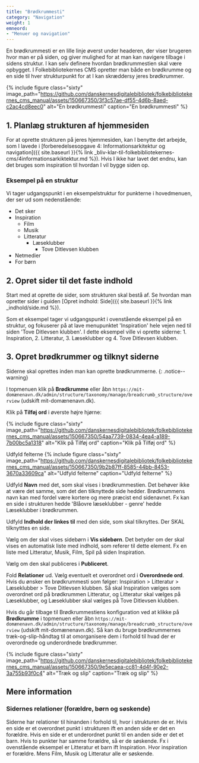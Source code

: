 ```yaml
---
title: "Brødkrummesti"
category: "Navigation"
weight: 1
emneord:
- "Menuer og navigation"
---
```


En brødkrummesti er en lille linje øverst under headeren, der viser brugeren hvor man er på siden, og giver mulighed for at man kan navigere tilbage i sidens struktur. I kan selv definere hvordan brødkrummestien skal være opbygget. I Folkebibliotekernes CMS opretter man både en brødkrumme og en side til hver strukturpunkt for at I kan skræddersy jeres brødkrummer. 

{% include figure class="sixty" image_path="https://github.com/danskernesdigitalebibliotek/folkebibliotekernes_cms_manual/assets/150667350/3f3c57ae-df55-4d6b-8aed-c2ac4cd8eec0" alt="En brødkrummesti" caption="En brødkrummesti" %}

## 1. Planlæg strukturen af hjemmesiden

For at oprette strukturen på jeres hjemmesiden, kan I benytte det arbejde, som I lavede i [forberedelsesopgave 4: Informationsarkitektur og navigation]({{ site.baseurl }}{% link _bliv-klar-til-folkebibliotekernes-cms/4informationsarkiktektur.md %}). Hvis I ikke har lavet det endnu, kan det bruges som inspiration til hvordan I vil bygge siden op. 

### Eksempel på en struktur
Vi tager udgangspunkt i en eksempelstruktur for punkterne i hovedmenuen, der ser ud som nedenstående:
- Det sker
- Inspiration
  - Film
  - Musik
  - Litteratur
    - Læseklubber
      - Tove Ditlevsen klubben
- Netmedier
- For børn

## 2. Opret sider til det faste indhold
Start med at oprette de sider, som strukturen skal bestå af. Se hvordan man opretter sider i guiden [Opret indhold: Side]({{ site.baseurl }}{% link _indhold/side.md %}). 

Som et eksempel tager vi udgangspunkt i ovenstående eksempel på en struktur, og fokuserer på at lave menupunktet 'Inspiration' hele vejen ned til siden 'Tove Ditlevsen klubben'. I dette eksempel ville vi oprette siderne: 1. Inspiration, 2. Litteratur, 3. Læseklubber og 4. Tove Ditlevsen klubben.

## 3. Opret brødkrummer og tilknyt siderne
Siderne skal oprettes inden man kan oprette brødkrummerne.
{: .notice--warning}

I topmenuen klik på **Brødkrumme** eller åbn `https://mit-domænenavn.dk/admin/structure/taxonomy/manage/breadcrumb_structure/overview` (udskift mit-domænenavn.dk).

Klik på **Tilføj ord** i øverste højre hjørne:

{% include figure class="sixty" image_path="https://github.com/danskernesdigitalebibliotek/folkebibliotekernes_cms_manual/assets/150667350/54aa7739-0834-4ea4-a189-7b00bc5a1318" alt="Klik på Tilføj ord" caption="Klik på Tilføj ord" %}

Udfyld felterne
{% include figure class="sixty" image_path="https://github.com/danskernesdigitalebibliotek/folkebibliotekernes_cms_manual/assets/150667350/9b2b87ff-8585-44bb-8453-3670a33609ca" alt="Udfyld felterne" caption="Udfyld felterne" %}

Udfyld **Navn** med det, som skal vises i brødkrummestien. Det behøver ikke at være det samme, som det den tilknyttede side hedder. Brødkrummens navn kan med fordel være kortere og mere præcist end sidenavnet. Fx kan en side i strukturen hedde 'Blåovre læseklubber - genre' hedde Læseklubber i brødkrummen.

Udfyld **Indhold der linkes til** med den side, som skal tilknyttes. Der SKAL tilknytttes en side. 

Vælg om der skal vises sidebørn i **Vis sidebørn**. Det betyder om der skal vises en automatisk liste med indhold, som referer til dette element. Fx en liste med Litteratur, Musik, Film, Spil på siden Inspiration.

Vælg om den skal publiceres i **Publiceret**.

Fold **Relationer** ud. Vælg eventuelt et overordnet ord i **Overordnede ord**. Hvis du ønsker en brødkrummesti som følger: Inspiration > Litteratur > Læseklubber > Tove Ditlevsen klubben. Så skal Inspiration vælges som overordnet ord på brødkrummen Litteratur, og Litteratur skal vælges på Læseklubber, og Læseklubber skal vælges på Tove Ditlevsen klubben.

Hvis du går tilbage til Brødkrummestiens konfiguration ved at klikke på **Brødkrumme** i topmenuen eller åbn `https://mit-domænenavn.dk/admin/structure/taxonomy/manage/breadcrumb_structure/overview` (udskift mit-domænenavn.dk). Så kan du bruge brødkrummernes træk-og-slip-håndtag til at omorganisere dem i forhold til hvad der er overordnede og underordnede brødkrummer.

{% include figure class="sixty" image_path="https://github.com/danskernesdigitalebibliotek/folkebibliotekernes_cms_manual/assets/150667350/9e5ecaea-cc81-4d4f-90e2-3a755b93f0c4" alt="Træk og slip" caption="Træk og slip" %}

## Mere information

### Sidernes relationer (forældre, børn og søskende)
Siderne har relationer til hinanden i forhold til, hvor i strukturen de er. Hvis en side er et overordnet punkt i strukturen ift en anden side er det en forældre. Hvis en side er et underordnet punkt til en anden side er det et barn. Hvis to punkter har samme forældre, så er de søskende. Fx i ovenstående eksempel er Litteratur et barn ift Inspiration. Hvor inspiration er forældre. Mens Film, Musik og Litteratur alle er søskende.
